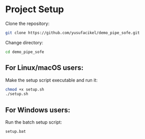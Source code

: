 # Project Setup
Clone the repository:
```bash
git clone https://github.com/yusufacikel/demo_pipe_sofe.git
```
Change directory:
```bash
cd demo_pipe_sofe
```
## For Linux/macOS users:
Make the setup script executable and run it:
```bash
chmod +x setup.sh
./setup.sh
```
## For Windows users:
Run the batch setup script:
```bash
setup.bat
```

